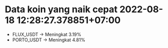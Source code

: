 # Data koin yang naik cepat 2022-08-18 12:28:27.378851+07:00

* FLUX_USDT -> Meningkat 3.19%
* PORTO_USDT -> Meningkat 4.81%
